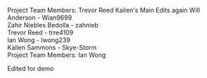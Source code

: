 Project Team Members: 
Trevor Reed
Kailen's Main Edits again
Will Anderson - Wian9699  
Zahir Niebles Bedolla - zahnieb  
Trevor Reed - trre4109  
Ian Wong - Iwong239  
Kailen Sammons - Skye-Storm  
Project Team Members: Ian Wong

Edited for demo